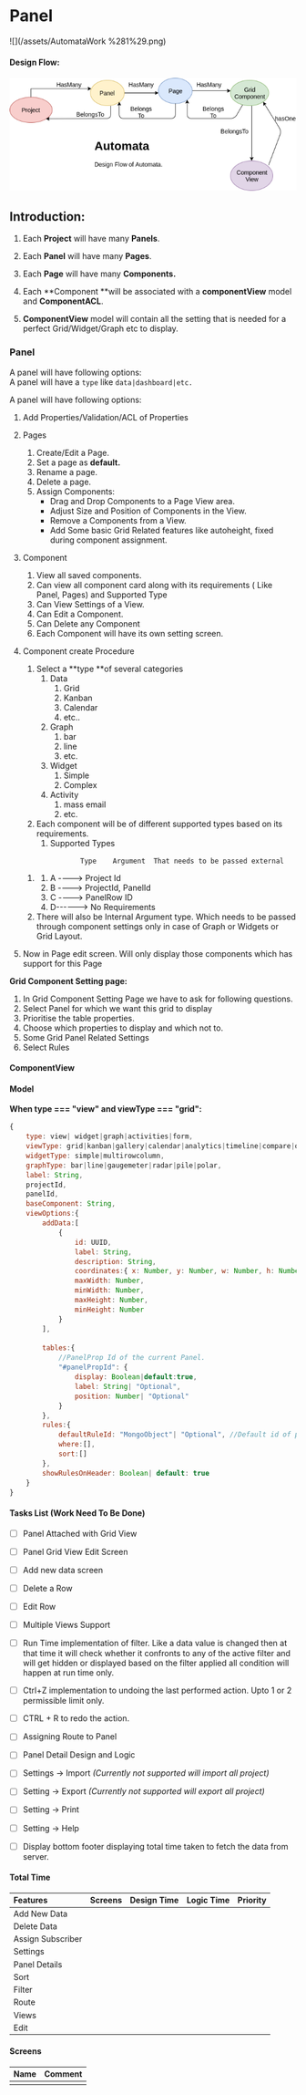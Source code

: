 # Panel

![](/assets/AutomataWork %281%29.png)

#### 

#### Design Flow:

#### ![](/assets/DesignFlow.png)

## Introduction:

1. Each **Project** will have many **Panels**.

2. Each **Panel** will have many **Pages**.

3. Each **Page** will have many **Components.**

4. Each **Component **will be associated with a **componentView** model and **ComponentACL**.

5. **ComponentView** model will contain all the setting that is needed for a perfect Grid/Widget/Graph etc to display.

### Panel

A panel will have following options:  
A panel will have a `type`  like `data|dashboard|etc.`

A panel will have following options:

1. Add Properties/Validation/ACL of Properties
2. Pages
   1. Create/Edit a Page.
   2. Set a page as **default.**
   3. Rename a page.
   4. Delete a page.
   5. Assign Components:
      * Drag and Drop Components to a Page View area.
      * Adjust Size and Position of Components in the View.
      * Remove a Components from a View.
      * Add Some basic Grid Related features like autoheight, fixed during component assignment.
3. Component
   1. View all saved components.
   2. Can view all component card along with its requirements \( Like Panel, Pages\) and Supported Type
   3. Can View Settings of a View.
   4. Can Edit a Component.
   5. Can Delete any Component
   6. Each Component will have its own setting screen.
4. Component create Procedure  
   1. Select a **type **of several categories  
      1. Data  
         1. Grid  
         2. Kanban  
         3. Calendar  
         4. etc..  
      2. Graph  
         1. bar  
         2. line  
         3. etc.  
      3. Widget  
         1. Simple  
         2. Complex  
      4. Activity  
         1. mass email  
         2. etc.  
   2. Each component will be of different supported types based on its requirements.  
      1. Supported Types

   ```
                 Type    Argument  That needs to be passed external   
   ```

   1. 1. A ----&gt;  Project Id
      2. B ----&gt;  ProjectId, PanelId
      3. C ----&gt;  PanelRow ID
      4. D------&gt; No Requirements
   2. There will also be Internal Argument type. Which needs to be passed through component settings only in case of Graph or Widgets or Grid Layout.

5. Now in Page edit screen. Will only display those components which has support for this Page

**Grid Component Setting page:**

1. In Grid Component Setting Page we have to ask for following questions.
2. Select Panel for which we want this grid to display
3. Prioritise the table properties.
4. Choose which properties to display and which  not to.
5. Some Grid Panel Related Settings
6. Select Rules

#### ComponentView

#### Model

**When type === "view" and viewType === "grid":**

```js
{
    type: view| widget|graph|activities|form,
    viewType: grid|kanban|gallery|calendar|analytics|timeline|compare|other,
    widgetType: simple|multirowcolumn,
    graphType: bar|line|gaugemeter|radar|pile|polar,
    label: String,
    projectId,
    panelId,
    baseComponent: String,
    viewOptions:{
        addData:[
            {
                id: UUID,
                label: String,
                description: String,
                coordinates:{ x: Number, y: Number, w: Number, h: Number },
                maxWidth: Number,
                minWidth: Number,
                maxHeight: Number,
                minHeight: Number
            }
        ],
        
        tables:{
            //PanelProp Id of the current Panel.
            "#panelPropId": {
                display: Boolean|default:true,
                label: String| "Optional",
                position: Number| "Optional"
            }
        },
        rules:{
            defaultRuleId: "MongoObject"| "Optional", //Default id of panelRule if provided.
            where:[],
            sort:[]
        },
        showRulesOnHeader: Boolean| default: true
    }
}
```

#### Tasks List \(Work Need To Be Done\)

* [ ] Panel Attached with Grid View
* [ ] Panel Grid View Edit Screen
* [ ] Add new data screen
* [ ] Delete a Row
* [ ] Edit Row
* [ ] Multiple Views Support
* [ ] Run Time implementation of filter. Like a data value is changed then at that time it will check whether it confronts to any of the active filter and will get hidden or displayed based on the filter applied all condition will happen at run time only.
* [ ] Ctrl+Z implementation to undoing the last performed action. Upto 1 or 2 permissible limit only.
* [ ] CTRL + R to redo the action.

* [ ] Assigning Route to Panel

* [ ] Panel Detail Design and Logic

* [ ] Settings -&gt; Import _\(Currently not supported will import all project\)_

* [ ] Setting -&gt; Export _\(Currently not supported will export all project\)_

* [ ] Setting -&gt; Print

* [ ] Setting -&gt; Help

* [ ] Display bottom footer displaying total time taken to fetch the data from server.

#### Total Time

| Features | Screens | Design Time | Logic Time | Priority |
| :--- | :--- | :--- | :--- | :--- |
| Add New Data |  |  |  |  |
| Delete Data |  |  |  |  |
| Assign Subscriber |  |  |  |  |
| Settings |  |  |  |  |
| Panel Details |  |  |  |  |
| Sort |  |  |  |  |
| Filter |  |  |  |  |
| Route |  |  |  |  |
| Views |  |  |  |  |
| Edit |  |  |  |  |

#### Screens

| Name | Comment |
| :--- | :--- |
|  |  |

#### 



